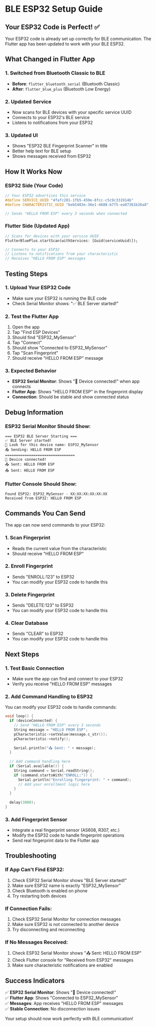 # BLE ESP32 Setup Guide

## Your ESP32 Code is Perfect! ✅

Your ESP32 code is already set up correctly for BLE communication. The Flutter app has been updated to work with your BLE ESP32.

## What Changed in Flutter App

### 1. **Switched from Bluetooth Classic to BLE**
- **Before**: `flutter_bluetooth_serial` (Bluetooth Classic)
- **After**: `flutter_blue_plus` (Bluetooth Low Energy)

### 2. **Updated Service**
- Now scans for BLE devices with your specific service UUID
- Connects to your ESP32's BLE service
- Listens to notifications from your ESP32

### 3. **Updated UI**
- Shows "ESP32 BLE Fingerprint Scanner" in title
- Better help text for BLE setup
- Shows messages received from ESP32

## How It Works Now

### ESP32 Side (Your Code)
```cpp
// Your ESP32 advertises this service
#define SERVICE_UUID "4fafc201-1fb5-459e-8fcc-c5c9c331914b"
#define CHARACTERISTIC_UUID "beb5483e-36e1-4688-b7f5-ea07361b26a8"

// Sends "HELLO FROM ESP" every 3 seconds when connected
```

### Flutter Side (Updated App)
```dart
// Scans for devices with your service UUID
FlutterBluePlus.startScan(withServices: [Guid(serviceUuid)]);

// Connects to your ESP32
// Listens to notifications from your characteristic
// Receives "HELLO FROM ESP" messages
```

## Testing Steps

### 1. **Upload Your ESP32 Code**
- Make sure your ESP32 is running the BLE code
- Check Serial Monitor shows: "✅ BLE Server started!"

### 2. **Test the Flutter App**
1. Open the app
2. Tap "Find ESP Devices"
3. Should find "ESP32_MySensor"
4. Tap "Connect"
5. Should show "Connected to ESP32_MySensor"
6. Tap "Scan Fingerprint"
7. Should receive "HELLO FROM ESP" message

### 3. **Expected Behavior**
- **ESP32 Serial Monitor**: Shows "📱 Device connected!" when app connects
- **Flutter App**: Shows "HELLO FROM ESP" in the fingerprint display
- **Connection**: Should be stable and show connected status

## Debug Information

### ESP32 Serial Monitor Should Show:
```
=== ESP32 BLE Server Starting ===
✅ BLE Server started!
📱 Look for this device name: ESP32_MySensor
📤 Sending: HELLO FROM ESP
================================
📱 Device connected!
📤 Sent: HELLO FROM ESP
📤 Sent: HELLO FROM ESP
```

### Flutter Console Should Show:
```
Found ESP32: ESP32_MySensor - XX:XX:XX:XX:XX:XX
Received from ESP32: HELLO FROM ESP
```

## Commands You Can Send

The app can now send commands to your ESP32:

### 1. **Scan Fingerprint**
- Reads the current value from the characteristic
- Should receive "HELLO FROM ESP"

### 2. **Enroll Fingerprint**
- Sends "ENROLL:123" to ESP32
- You can modify your ESP32 code to handle this

### 3. **Delete Fingerprint**
- Sends "DELETE:123" to ESP32
- You can modify your ESP32 code to handle this

### 4. **Clear Database**
- Sends "CLEAR" to ESP32
- You can modify your ESP32 code to handle this

## Next Steps

### 1. **Test Basic Connection**
- Make sure the app can find and connect to your ESP32
- Verify you receive "HELLO FROM ESP" messages

### 2. **Add Command Handling to ESP32**
You can modify your ESP32 code to handle commands:

```cpp
void loop() {
  if (deviceConnected) {
    // Send "HELLO FROM ESP" every 3 seconds
    String message = "HELLO FROM ESP";
    pCharacteristic->setValue(message.c_str());
    pCharacteristic->notify();
    
    Serial.println("📤 Sent: " + message);
  }
  
  // Add command handling here
  if (Serial.available()) {
    String command = Serial.readString();
    if (command.startsWith("ENROLL:")) {
      Serial.println("Enrolling fingerprint: " + command);
      // Add your enrollment logic here
    }
  }
  
  delay(3000);
}
```

### 3. **Add Fingerprint Sensor**
- Integrate a real fingerprint sensor (AS608, R307, etc.)
- Modify the ESP32 code to handle fingerprint operations
- Send real fingerprint data to the Flutter app

## Troubleshooting

### If App Can't Find ESP32:
1. Check ESP32 Serial Monitor shows "BLE Server started!"
2. Make sure ESP32 name is exactly "ESP32_MySensor"
3. Check Bluetooth is enabled on phone
4. Try restarting both devices

### If Connection Fails:
1. Check ESP32 Serial Monitor for connection messages
2. Make sure ESP32 is not connected to another device
3. Try disconnecting and reconnecting

### If No Messages Received:
1. Check ESP32 Serial Monitor shows "📤 Sent: HELLO FROM ESP"
2. Check Flutter console for "Received from ESP32" messages
3. Make sure characteristic notifications are enabled

## Success Indicators

✅ **ESP32 Serial Monitor**: Shows "📱 Device connected!"  
✅ **Flutter App**: Shows "Connected to ESP32_MySensor"  
✅ **Messages**: App receives "HELLO FROM ESP" messages  
✅ **Stable Connection**: No disconnection issues  

Your setup should now work perfectly with BLE communication!

